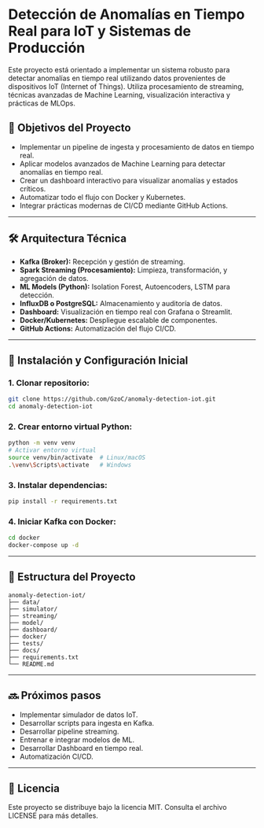 # Detección de Anomalías en Tiempo Real para IoT y Sistemas de Producción

Este proyecto está orientado a implementar un sistema robusto para detectar anomalías en tiempo real utilizando datos provenientes de dispositivos IoT (Internet of Things). Utiliza procesamiento de streaming, técnicas avanzadas de Machine Learning, visualización interactiva y prácticas de MLOps.

## 📌 Objetivos del Proyecto

- Implementar un pipeline de ingesta y procesamiento de datos en tiempo real.
- Aplicar modelos avanzados de Machine Learning para detectar anomalías en tiempo real.
- Crear un dashboard interactivo para visualizar anomalías y estados críticos.
- Automatizar todo el flujo con Docker y Kubernetes.
- Integrar prácticas modernas de CI/CD mediante GitHub Actions.

---

## 🛠️ Arquitectura Técnica

- **Kafka (Broker):** Recepción y gestión de streaming.
- **Spark Streaming (Procesamiento):** Limpieza, transformación, y agregación de datos.
- **ML Models (Python):** Isolation Forest, Autoencoders, LSTM para detección.
- **InfluxDB o PostgreSQL:** Almacenamiento y auditoría de datos.
- **Dashboard:** Visualización en tiempo real con Grafana o Streamlit.
- **Docker/Kubernetes:** Despliegue escalable de componentes.
- **GitHub Actions:** Automatización del flujo CI/CD.

---

## 🚀 Instalación y Configuración Inicial

### 1. Clonar repositorio:

```bash
git clone https://github.com/GzoC/anomaly-detection-iot.git
cd anomaly-detection-iot
```

### 2. Crear entorno virtual Python:

```bash
python -m venv venv
# Activar entorno virtual
source venv/bin/activate  # Linux/macOS
.\venv\Scripts\activate   # Windows
```

### 3. Instalar dependencias:

```bash
pip install -r requirements.txt
```

### 4. Iniciar Kafka con Docker:

```bash
cd docker
docker-compose up -d
```

---

## 📂 Estructura del Proyecto

```
anomaly-detection-iot/
├── data/
├── simulator/
├── streaming/
├── model/
├── dashboard/
├── docker/
├── tests/
├── docs/
├── requirements.txt
└── README.md
```

---

## 🔜 Próximos pasos

- Implementar simulador de datos IoT.
- Desarrollar scripts para ingesta en Kafka.
- Desarrollar pipeline streaming.
- Entrenar e integrar modelos de ML.
- Desarrollar Dashboard en tiempo real.
- Automatización CI/CD.

---

## 📄 Licencia

Este proyecto se distribuye bajo la licencia MIT. Consulta el archivo LICENSE para más detalles.

